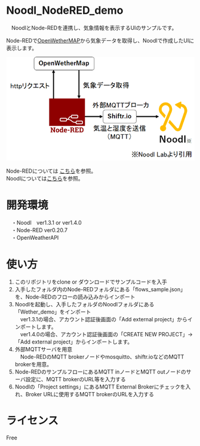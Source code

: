 # Noodl_NodeRED_demo
　NoodlとNode-REDを連携し、気象情報を表示するUIのサンプルです。  
   
 Node-REDで[OpenWetherMAP](https://openweathermap.org/)から気象データを取得し、Noodlで作成したUIに表示します。  
   
   ![構成図](https://github.com/kmaepu/Noodl_NodeRED_demo/blob/master/構成図.png)
   
   
Node-REDについては [こちら](https://nodered.jp/)を参照。  
Noodlについては[こちら](https://tensorx.co.jp/noodl-jp/)を参照。  

# 開発環境
　・Noodl　ver1.3.1 or ver1.4.0  
　・Node-RED ver0.20.7  
　・OpenWeatherAPI
 
# 使い方
1. このリポジトリをclone or ダウンロードでサンプルコードを入手  
2. 入手したフォルダ内のNode-REDフォルダにある「flows_sample.json」を、Node-REDのフローの読み込みからインポート  
3. Noodlを起動し、入手したフォルダのNoodlフォルダにある「Wether_demo」をインポート  
  　ver1.3.1の場合、アカウント認証後画面の「Add external project」からインポートします。  
  　ver1.4.0の場合、アカウント認証後画面の「CREATE NEW PROJECT」-> 「Add external project」からインポートします。  
4. 外部MQTTサーバを用意  
  　Node-REDのMQTT brokerノードやmosquitto、shiftr.ioなどのMQTT brokerを用意。  
5. Node-REDのサンプルフローにあるMQTT inノードとMQTT outノードのサーバ設定に、MQTT brokerのURL等を入力する  
6. Noodlの「Project settings」にあるMQTT External Brokerにチェックを入れ、Broker URLに使用するMQTT brokerのURLを入力する   

# ライセンス
 Free
